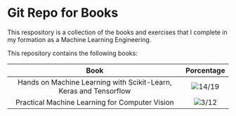 # Git Repo for Books

This respository is a collection of the books and exercises that I complete in my formation as a Machine Learning Engineering.

This repository contains the following books:

| Book  | Porcentage|
|:-------:|:-----------:|
|Hands on Machine Learning with Scikit-Learn, Keras and Tensorflow| ![14/19](https://progress-bar.dev/14/?scale=19?title=Chapters?suffix=/19)|
|Practical Machine Learning for Computer Vision| ![3/12](https://progress-bar.dev/3/?scale=12?title=Chapters?suffix=/12)|